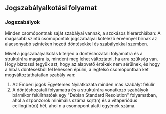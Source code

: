 ## Jogszabályalkotási folyamat

### Jogszabályok

Minden csomópontnak saját szabályai vannak, a szokásos hierarchiában: A magasabb szintű csomópontok jogszabályai kötelező érvénnyel bírnak az alacsonyabb szinteken hozott döntésekkel és szabályokkal szemben.

Mivel a jogszabályalkotás kiterjed a döntéshozatali folyamatra és a struktúrára magára is, mindent meg lehet változtatni, ha arra szükség van. Hogy biztossá tegyük azt, hogy az alapvető értékek nem sérülnek, és hogy a hibás döntésekből fel lehessen épülni, a legfelső csomópontban két megváltoztathatatlan szabály van:

1. Az Emberi jogok Egyetemes Nyilatkozata minden más szabályt felülír
2. A döntéshozatali folyamatra és a struktúrára vonatkozó szabályok bármikor felülírhatóak egy "Debian Standard Resolution" folyamatban, ahol a szponzorok minimális száma sqrt\(n\) és a vitaperiódus ceiling\(ln\(n\)\) hét, ahol n a csomópont alatti egyének száma.



